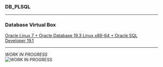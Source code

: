 ### DB_PLSQL
***
### Database Virtual Box
[Oracle Linux 7 + Oracle Database 19.3 Linux x86-64 + Oracle SQL Developer 19.1](https://www.oracle.com/database/technologies/databaseappdev-vm.html)<br/>
***
*WORK IN PROGRESS*<br/>
![*WORK IN PROGRESS*](https://mlc3enqihfxh.i.optimole.com/-oReiFg-YQPzv3IV/w:184/h:184/q:auto/https://i0.wp.com/amandaalianell.com/wp-content/uploads/2019/09/awkward-moment-seal-meme.png)